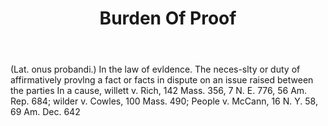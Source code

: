 ---
title: Burden Of Proof
letter: B
permalink: "/definitions/bld-burden-of-proof.html"
body: "(Lat. onus probandi.) In the law of evldence. The neces-slty or duty of affirmatively
  provlng a fact or facts in dispute on an issue raised between the parties In a cause,
  willett v. Rich, 142 Mass. 356, 7 N. E. 776, 56 Am. Rep. 684; wilder v. Cowles,
  100 Mass. 490; People v. McCann, 16 N. Y. 58, 69 Am. Dec. 642"
published_at: '2018-07-07'
source: Black's Law Dictionary 2nd Ed (1910)
layout: post
---